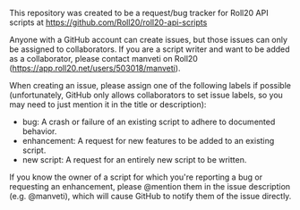 This repository was created to be a request/bug tracker for Roll20 API scripts at https://github.com/Roll20/roll20-api-scripts

Anyone with a GitHub account can create issues, but those issues can only be assigned to collaborators.  If you are a script writer and want to be added as a collaborator, please contact manveti on Roll20 (https://app.roll20.net/users/503018/manveti).

When creating an issue, please assign one of the following labels if possible (unfortunately, GitHub only allows collaborators to set issue labels, so you may need to just mention it in the title or description):
 * bug: A crash or failure of an existing script to adhere to documented behavior.
 * enhancement: A request for new features to be added to an existing script.
 * new script: A request for an entirely new script to be written.

If you know the owner of a script for which you're reporting a bug or requesting an enhancement, please @mention them in the issue description (e.g. @manveti), which will cause GitHub to notify them of the issue directly.
